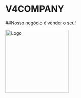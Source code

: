 # V4COMPANY
##Nosso negócio é vender o seu!

<p align="left">
  <img src="https://yt3.googleusercontent.com/lrpTjYkbaKCRpBXlYxss-W4I2uJng7txXLKss0LnNygYZ0WIOReMAGY5cdxWKb1monS5KmNw=s900-c-k-c0x00ffffff-no-rj" alt="Logo" width="200"/>
</p>
